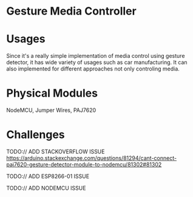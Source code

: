 # Gesture Media Controller


# Usages

Since it's a really simple implementation of media control using gesture detector, it has wide variety of usages such as car manufacturing. It can also implemented for different approaches not only controling media.


# Physical Modules

NodeMCU, Jumper Wires, PAJ7620

# Challenges


TODO:// ADD STACKOVERFLOW ISSUE
https://arduino.stackexchange.com/questions/81294/cant-connect-paj7620-gesture-detector-module-to-nodemcu/81302#81302

TODO:// ADD ESP8266-01 ISSUE


TODO:// ADD NODEMCU ISSUE

